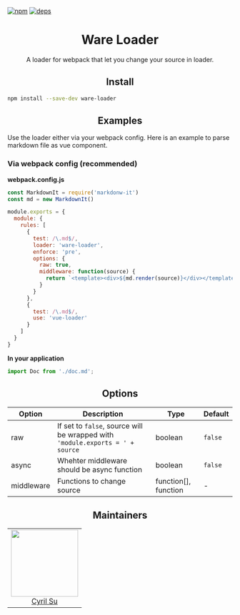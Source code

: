 [![npm][npm]][npm-url]
[![deps][deps]][deps-url]

<div align="center">
  <h1>Ware Loader</h1>
  <p>A loader for webpack that let you change your source in loader.</p>
</div>

<h2 align="center">Install</h2>

```bash
npm install --save-dev ware-loader
```

<h2 align="center">Examples</h2>

Use the loader either via your webpack config. Here is an example to parse markdown file as vue component.

### Via webpack config (recommended)

**webpack.config.js**
```js
const MarkdownIt = require('markdonw-it')
const md = new MarkdownIt()

module.exports = {
  module: {
    rules: [
      {
        test: /\.md$/,
        loader: 'ware-loader',
        enforce: 'pre',
        options: {
          raw: true,
          middleware: function(source) {
            return `<template><div>${md.render(source)}</div></template>`
          }
        }
      },
      {
        test: /\.md$/,
        use: 'vue-loader'
      }
    ]
  }
}
```

**In your application**
```js
import Doc from './doc.md';
```

<h2 align="center">Options</h2>

| Option | Description         | Type    | Default|
|---------- |-------------------- |---------|-------- |
| raw | If set to `false`, source will be wrapped with `'module.exports = ' + source` | boolean | `false` |
| async | Whehter middleware should be async function | boolean | `false` |
| middleware | Functions to change source | function[], function | - |


<h2 align="center">Maintainers</h2>

<table>
  <tbody>
    <tr>
      <td align="center">
        <img width="150" height="150"
        src="https://avatars3.githubusercontent.com/u/16029685?v=3&s=150">
        </br>
        <a href="https://github.com/liril-net">Cyril Su</a>
      </td>
    </tr>
  <tbody>
</table>

[npm]: https://img.shields.io/npm/v/ware-loader.svg
[npm-url]: https://npmjs.com/package/ware-loader

[deps]: https://david-dm.org/webpack/html-loader.svg
[deps-url]: https://david-dm.org/webpack/html-loader
